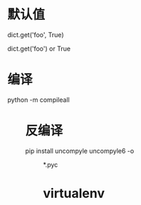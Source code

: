 # 默认值

dict.get('foo', True)

dict.get('foo') or True

# 编译
python -m compileall <dir>

# 反编译
pip install uncompyle
uncompyle6 -o <dir> *.pyc

# virtualenv